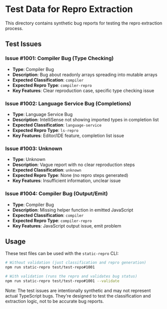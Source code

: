# Test Data for Repro Extraction

This directory contains synthetic bug reports for testing the repro extraction process.

## Test Issues

### Issue #1001: Compiler Bug (Type Checking)
- **Type**: Compiler Bug
- **Description**: Bug about readonly arrays spreading into mutable arrays
- **Expected Classification**: `compiler`
- **Expected Repro Type**: `compiler-repro`
- **Key Features**: Clear reproduction case, specific type checking issue

### Issue #1002: Language Service Bug (Completions)
- **Type**: Language Service Bug
- **Description**: IntelliSense not showing imported types in completion list
- **Expected Classification**: `language-service`
- **Expected Repro Type**: `ls-repro`
- **Key Features**: Editor/IDE feature, completion list issue

### Issue #1003: Unknown
- **Type**: Unknown
- **Description**: Vague report with no clear reproduction steps
- **Expected Classification**: `unknown`
- **Expected Repro Type**: None (no repro steps generated)
- **Key Features**: Insufficient information, unclear issue

### Issue #1004: Compiler Bug (Output/Emit)
- **Type**: Compiler Bug
- **Description**: Missing helper function in emitted JavaScript
- **Expected Classification**: `compiler`
- **Expected Repro Type**: `compiler-repro`
- **Key Features**: JavaScript output issue, emit problem

## Usage

These test files can be used with the `static-repro` CLI:

```bash
# Without validation (just classification and repro generation)
npm run static-repro test/test-repo#1001

# With validation (runs the repro and validates bug status)
npm run static-repro test/test-repo#1001 --validate
```

Note: The test issues are intentionally synthetic and may not represent actual TypeScript bugs. They're designed to test the classification and extraction logic, not to be accurate bug reports.
